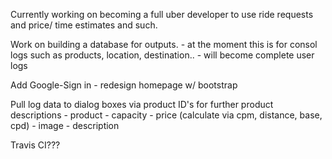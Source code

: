 Currently working on becoming a full uber developer to use ride requests and price/ time estimates and such.

Work on building a database for outputs. 
	- at the moment this is for consol logs such as products, location, destination..
	- will become complete user logs
	
Add Google-Sign in
	- redesign homepage w/ bootstrap
	
Pull log data to dialog boxes via product ID's for further product descriptions
	- product
	- capacity
	- price	(calculate via cpm, distance, base, cpd)
	- image
	- description
	
Travis CI???
